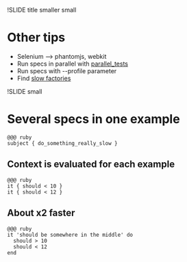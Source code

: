 !SLIDE title smaller small

# Other tips

* Selenium --> phantomjs, webkit
* Run specs in parallel with [parallel_tests](https://github.com/grosser/parallel_tests)
* Run specs with --profile parameter
* Find [slow factories](https://gist.github.com/3857273)

!SLIDE small

# Several specs in one example

	@@@ ruby
	subject { do_something_really_slow }

## Context is evaluated for each example

	@@@ ruby
	it { should < 10 }
	it { should < 12 }

## About x2 faster

	@@@ ruby
	it 'should be somewhere in the middle' do
	  should > 10
	  should < 12
	end
